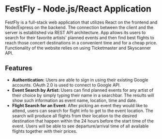 # FestFly - Node.js/React Application

FestFly is a full-stack web application that utilizes React on the frontend and Node/Express on the backend. The connection between the client and the server is established via REST API architecture. App allows its users to search for their favorite artists' planned events and then find best flights to reach those concert destinations in a convenient time and for a cheap price. Functionality of the website relies on using Ticketmaster and Skyscanner API.

## Features

- **Authentication:** Users are able to sign in using their existing Google accounts. OAuth 2.0 is used to connect to Google API.
- **Event Search by Artist:** Users can find planned events for any artist of their choice by simply typing their name in a searchbar. The results will show such information as event name, location, time and date.
- **Flight Search for an Event:** After picking an event they would like to attend, users can search for flight info to get to the event location. The search will produce all flights from their location to the desired destination that happen within the 24 hours before the start time of the event. Users will be able to see departure/arrival time of all available flights together with their prices.
